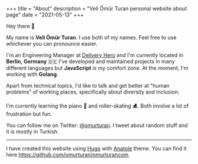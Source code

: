 +++
title = "About"
description = "Veli Ömür Turan personal website about page"
date = "2021-05-13"
+++

Hey there 👋

My name is **Veli Ömür Turan**. I use both of my names. Feel free to use whichever you can pronounce easier.

I'm an Engineering Manager at [Delivery Hero](https://www.deliveryhero.com/) and I'm currently located in **Berlin, Germany** 🇩🇪 I've developed and maintained projects in many different languages but **JavaScript** is my comfort zone. At the moment, I'm working with **Golang**.

Apart from technical topics, I'd like to talk and get better at "human problems" of working places, specifically about diversity and inclusion.

I'm currently learning the piano 🎹  and roller-skating ⛸. Both involve a lot of frustration but fun.

You can follow me on Twitter: [@omurturan](https://twitter.com/omurturan). I tweet about random stuff and it is mostly in Turkish.
___

I have created this website using [Hugo](https://gohugo.io/) with [Anatole](https://github.com/lxndrblz/anatole/) theme. You can find it here https://github.com/omurturan/omurturancom.
